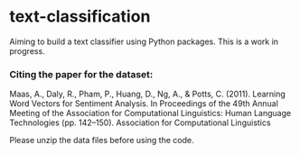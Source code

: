 # text-classification
Aiming to build a text classifier using Python packages. This is a work in progress.

### Citing the paper for the dataset:

Maas, A., Daly, R., Pham, P., Huang, D., Ng, A., & Potts, C. (2011). Learning Word Vectors for Sentiment Analysis. In Proceedings of the 49th Annual Meeting of the Association for Computational Linguistics: Human Language Technologies (pp. 142–150). Association for Computational Linguistics

Please unzip the data files before using the code.
